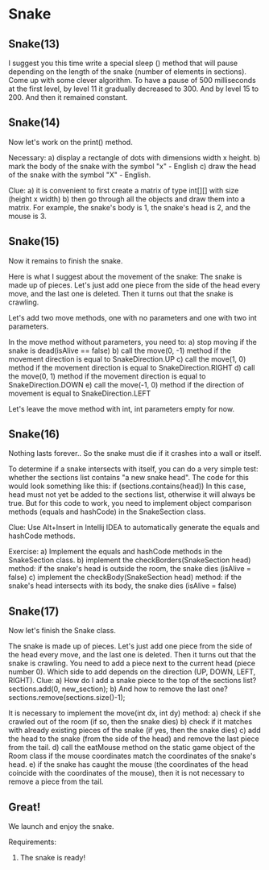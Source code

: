 # Snake

## Snake(13)

I suggest you this time write a special sleep () method that will pause
depending on the length of the snake (number of elements in sections).
Come up with some clever algorithm. To have a pause of 500 milliseconds at the first level,
by level 11 it gradually decreased to 300. And by level 15 to 200. And then it remained constant.


## Snake(14)

Now let's work on the print() method.

Necessary:
a) display a rectangle of dots with dimensions width x height.
b) mark the body of the snake with the symbol "x" - English
c) draw the head of the snake with the symbol "X" - English.

Clue:
a) it is convenient to first create a matrix of type int\[\]\[\] with size (height x width)
b) then go through all the objects and draw them into a matrix.
For example, the snake's body is 1, the snake's head is 2, and the mouse is 3.




## Snake(15)

Now it remains to finish the snake.

Here is what I suggest about the movement of the snake:
The snake is made up of pieces. Let's just add one piece from the side of the head every move,
and the last one is deleted. Then it turns out that the snake is crawling.

Let's add two move methods, one with no parameters and one with two int parameters.

In the move method without parameters, you need to:
a) stop moving if the snake is dead(isAlive == false)
b) call the move(0, -1) method if the movement direction is equal to SnakeDirection.UP
c) call the move(1, 0) method if the movement direction is equal to SnakeDirection.RIGHT
d) call the move(0, 1) method if the movement direction is equal to SnakeDirection.DOWN
e) call the move(-1, 0) method if the direction of movement is equal to SnakeDirection.LEFT

Let's leave the move method with int, int parameters empty for now.


## Snake(16)

Nothing lasts forever.. So the snake must die if it crashes into a wall or itself.

To determine if a snake intersects with itself, you can do a very simple test:
whether the sections list contains "a new snake head".
The code for this would look something like this:
if (sections.contains(head))
In this case, head must not yet be added to the sections list, otherwise it will always be true.
But for this code to work, you need to implement object comparison methods (equals and hashCode) in the SnakeSection class.

Clue:
Use Alt+Insert in Intellij IDEA to automatically generate the equals and hashCode methods.

Exercise:
a) Implement the equals and hashCode methods in the SnakeSection class.
b) implement the checkBorders(SnakeSection head) method: if the snake's head is outside the room, the snake dies (isAlive = false)
c) implement the checkBody(SnakeSection head) method: if the snake's head intersects with its body, the snake dies (isAlive = false)



## Snake(17)

Now let's finish the Snake class.

The snake is made up of pieces. Let's just add one piece from the side of the head every move,
and the last one is deleted. Then it turns out that the snake is crawling.
You need to add a piece next to the current head (piece number 0).
Which side to add depends on the direction (UP, DOWN, LEFT, RIGHT).
Clue:
a) How do I add a snake piece to the top of the sections list?
sections.add(0, new_section);
b) And how to remove the last one?
sections.remove(sections.size()-1);

It is necessary to implement the move(int dx, int dy) method:
a) check if she crawled out of the room (if so, then the snake dies)
b) check if it matches with already existing pieces of the snake (if yes, then the snake dies)
c) add the head to the snake (from the side of the head) and remove the last piece from the tail.
d) call the eatMouse method on the static game object of the Room class if the mouse coordinates match the coordinates of the snake's head.
e) if the snake has caught the mouse (the coordinates of the head coincide with the coordinates of the mouse), then it is not necessary to remove a piece from the tail.

## Great!
We launch and enjoy the snake.


Requirements:
1. The snake is ready!